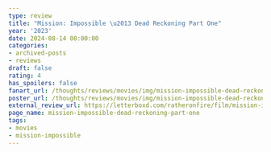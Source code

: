 ```yaml
---
type: review
title: "Mission: Impossible \u2013 Dead Reckoning Part One"
year: '2023'
date: 2024-08-14 00:00:00
categories:
- archived-posts
- reviews
draft: false
rating: 4
has_spoilers: false
fanart_url: /thoughts/reviews/movies/img/mission-impossible-dead-reckoning-part-one_fanart.png
poster_url: /thoughts/reviews/movies/img/mission-impossible-dead-reckoning-part-one_poster.png
external_review_url: https://letterboxd.com/ratheronfire/film/mission-impossible-dead-reckoning-part-one/
page_name: mission-impossible-dead-reckoning-part-one
tags:
- movies
- mission-impossible
---
```


